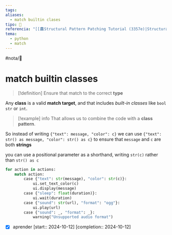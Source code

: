 ```yaml
---
tags: 
aliases:
  - match builtin clases
tipo: 📑
referencia: "[[🏛️Structural Pattern Patching Tutorial (3357e)|Structural Pattern Matching Tutorial]]"
tema:
  - python
  - match
---
```


#nota/📑


# match builtin classes 



> [!definition] 
> Ensure that match to the correct __type__ 



Any __class__ is a valid __match target__, and that includes _built-in classes_ like `bool` `str` or `int`. 


> [!example]  info
That allows us to combine the code  with a __class pattern__. 

So instead of writing `{"text": message, "color": c}` we can use `{"text": str() as message, "color": str() as c}` to ensure that `message` and `c` are both __strings__



you can use a positional parameter as a shorthand, writing `str(c)` rather than `str() as c`

```python
for action in actions:
    match action:
        case {"text": str(message), "color": str(c)}:
            ui.set_text_color(c)
            ui.display(message)
        case {"sleep": float(duration)}:
            ui.wait(duration)
        case {"sound": str(url), "format": "ogg"}:
            ui.play(url)
        case {"sound": _, "format": _}:
            warning("Unsupported audio format")
```


- [x] aprender  [start:: 2024-10-12]  [completion:: 2024-10-12]